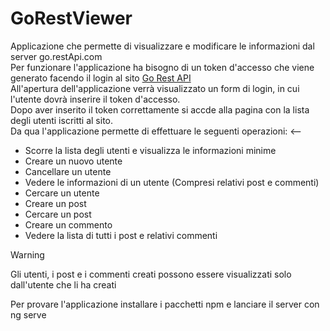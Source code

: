 # GoRestViewer

Applicazione che permette di visualizzare e modificare le informazioni dal server go.restApi.com <br>
Per funzionare l'applicazione ha bisogno di un token d'accesso che viene generato facendo il login al sito [Go Rest API](https://go.restApi.com)<br>
All'apertura dell'applicazione verrà visualizzato un form di login, in cui l'utente dovrà inserire il token d'accesso.<br>
Dopo aver inserito il token correttamente si accde alla pagina con la lista degli utenti iscritti al sito.<br>
Da qua l'applicazione permette di effettuare le seguenti operazioni: <--
- Scorre la lista degli utenti e visualizza le informazioni minime
- Creare un nuovo utente
- Cancellare un utente
- Vedere le informazioni di un utente (Compresi relativi post e commenti)
- Cercare un utente
- Creare un post
- Cercare un post
- Creare un commento
- Vedere la lista di tutti i post e relativi commenti

> [!WARNING]
> Gli utenti, i post e i commenti creati possono essere visualizzati solo dall'utente che li ha creati


Per provare l'applicazione installare i pacchetti npm e lanciare il server con ng serve
